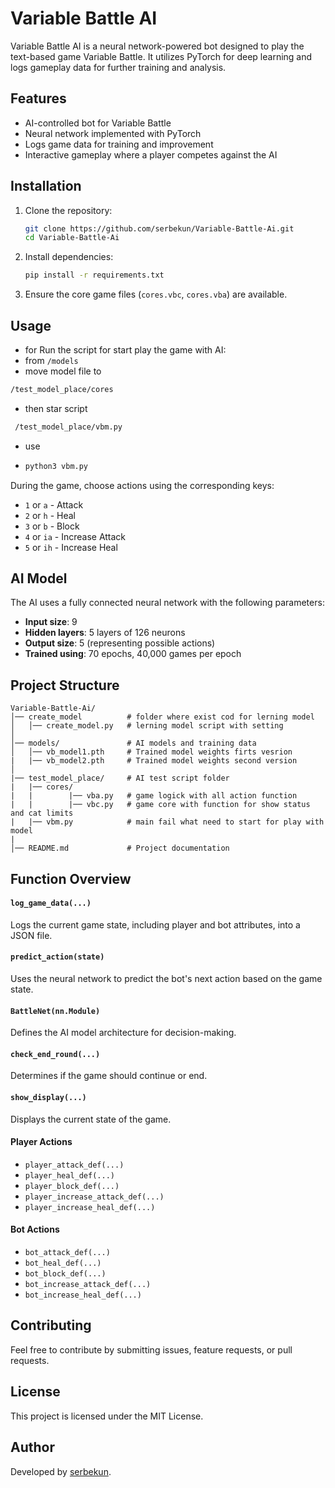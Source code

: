 # Variable Battle AI

Variable Battle AI is a neural network-powered bot designed to play the text-based game Variable Battle. It utilizes PyTorch for deep learning and logs gameplay data for further training and analysis.

## Features
- AI-controlled bot for Variable Battle
- Neural network implemented with PyTorch
- Logs game data for training and improvement
- Interactive gameplay where a player competes against the AI

## Installation

1. Clone the repository:
   ```sh
   git clone https://github.com/serbekun/Variable-Battle-Ai.git
   cd Variable-Battle-Ai
2. Install dependencies:
   ```sh
   pip install -r requirements.txt
   ```
3. Ensure the core game files (`cores.vbc`, `cores.vba`) are available.

## Usage

- for Run the script for start play the game with AI:
- from ```/models```
- move model file to
 ```sh
 /test_model_place/cores
 ```
- then star script
 ```sh
  /test_model_place/vbm.py
  ```
- use
- ```sh
  python3 vbm.py
  ```
 
During the game, choose actions using the corresponding keys:
- `1` or `a` - Attack
- `2` or `h` - Heal
- `3` or `b` - Block
- `4` or `ia` - Increase Attack
- `5` or `ih` - Increase Heal

## AI Model
The AI uses a fully connected neural network with the following parameters:
- **Input size**: 9
- **Hidden layers**: 5 layers of 126 neurons
- **Output size**: 5 (representing possible actions)
- **Trained using**: 70 epochs, 40,000 games per epoch

## Project Structure
```
Variable-Battle-Ai/
│── create_model          # folder where exist cod for lerning model
│   │── create_model.py   # lerning model script with setting 
│
│── models/               # AI models and training data
│   │── vb_model1.pth     # Trained model weights firts vesrion
|   |── vb_model2.pth     # Trained model weights second version
│
|── test_model_place/     # AI test script folder
|   |── cores/
|   |        |── vba.py   # game logick with all action function
|   |        |── vbc.py   # game core with function for show status and cat limits
|   |── vbm.py            # main fail what need to start for play with model
|
│── README.md             # Project documentation
```

## Function Overview
#### `log_game_data(...)`
Logs the current game state, including player and bot attributes, into a JSON file.

#### `predict_action(state)`
Uses the neural network to predict the bot's next action based on the game state.

#### `BattleNet(nn.Module)`
Defines the AI model architecture for decision-making.

#### `check_end_round(...)`
Determines if the game should continue or end.

#### `show_display(...)`
Displays the current state of the game.

#### Player Actions
- `player_attack_def(...)`
- `player_heal_def(...)`
- `player_block_def(...)`
- `player_increase_attack_def(...)`
- `player_increase_heal_def(...)`

#### Bot Actions
- `bot_attack_def(...)`
- `bot_heal_def(...)`
- `bot_block_def(...)`
- `bot_increase_attack_def(...)`
- `bot_increase_heal_def(...)`

## Contributing
Feel free to contribute by submitting issues, feature requests, or pull requests.

## License
This project is licensed under the MIT License.

## Author
Developed by [serbekun](https://github.com/serbekun).
